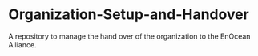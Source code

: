 # Organization-Setup-and-Handover
A repository to manage the hand over of the organization to the EnOcean Alliance.

